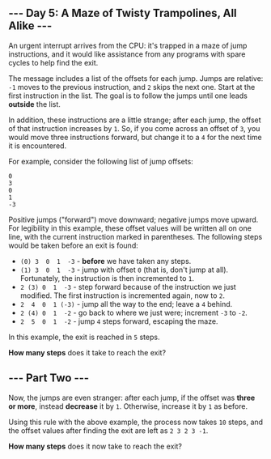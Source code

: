## --- Day 5: A Maze of Twisty Trampolines, All Alike ---

An urgent interrupt arrives from the CPU: it's trapped in a maze of jump instructions, and it would like assistance from any programs with spare cycles to help find the exit.

The message includes a list of the offsets for each jump. Jumps are relative: `-1` moves to the previous instruction, and `2` skips the next one. Start at the first instruction in the list. The goal is to follow the jumps until one leads **outside** the list.

In addition, these instructions are a little strange; after each jump, the offset of that instruction increases by `1`. So, if you come across an offset of `3`, you would move three instructions forward, but change it to a `4` for the next time it is encountered.

For example, consider the following list of jump offsets:

```
0
3
0
1
-3
```

Positive jumps ("forward") move downward; negative jumps move upward. For legibility in this example, these offset values will be written all on one line, with the current instruction marked in parentheses. The following steps would be taken before an exit is found:

- `(0) 3  0  1  -3` - **before** we have taken any steps.
- `(1) 3  0  1  -3` - jump with offset `0` (that is, don't jump at all). Fortunately, the instruction is then incremented to `1`.
- `2 (3) 0  1  -3` - step forward because of the instruction we just modified. The first instruction is incremented again, now to `2`.
- `2  4  0  1 (-3)` - jump all the way to the end; leave a `4` behind.
- `2 (4) 0  1  -2` - go back to where we just were; increment `-3` to `-2`.
- `2  5  0  1  -2` - jump `4` steps forward, escaping the maze.

In this example, the exit is reached in `5` steps.

**How many steps** does it take to reach the exit?

## --- Part Two ---

Now, the jumps are even stranger: after each jump, if the offset was **three or more**, instead **decrease** it by `1`. Otherwise, increase it by `1` as before.

Using this rule with the above example, the process now takes `10` steps, and the offset values after finding the exit are left as `2 3 2 3 -1`.

**How many steps** does it now take to reach the exit?

